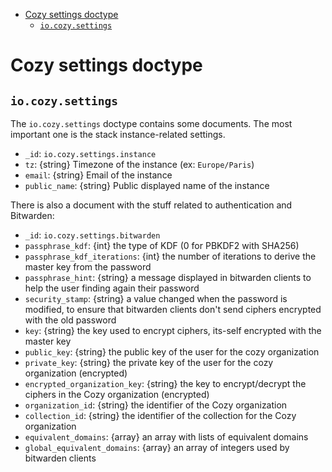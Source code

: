 - [Cozy settings doctype](#cozy-settings-doctype)
  - [`io.cozy.settings`](#iocozysettings)

# Cozy settings doctype

## `io.cozy.settings`

The `io.cozy.settings` doctype contains some documents. The most important one
is the stack instance-related settings.

- `_id`: `io.cozy.settings.instance`
- `tz`: {string} Timezone of the instance (ex: `Europe/Paris`)
- `email`: {string} Email of the instance
- `public_name`: {string} Public displayed name of the instance

There is also a document with the stuff related to authentication and Bitwarden:

- `_id`: `io.cozy.settings.bitwarden`
- `passphrase_kdf`: {int} the type of KDF (0 for PBKDF2 with SHA256)
- `passphrase_kdf_iterations`: {int} the number of iterations to derive the master key from the password
- `passphrase_hint`: {string} a message displayed in bitwarden clients to help the user finding again their password
- `security_stamp`: {string} a value changed when the password is modified, to ensure that bitwarden clients don't send ciphers encrypted with the old password
- `key`: {string} the key used to encrypt ciphers, its-self encrypted with the master key
- `public_key`: {string} the public key of the user for the cozy organization
- `private_key`: {string} the private key of the user for the cozy organization (encrypted)
- `encrypted_organization_key`: {string} the key to encrypt/decrypt the ciphers in the Cozy organization (encrypted)
- `organization_id`: {string} the identifier of the Cozy organization
- `collection_id`: {string} the identifier of the collection for the Cozy organization
- `equivalent_domains`: {array} an array with lists of equivalent domains
- `global_equivalent_domains`: {array} an array of integers used by bitwarden clients
